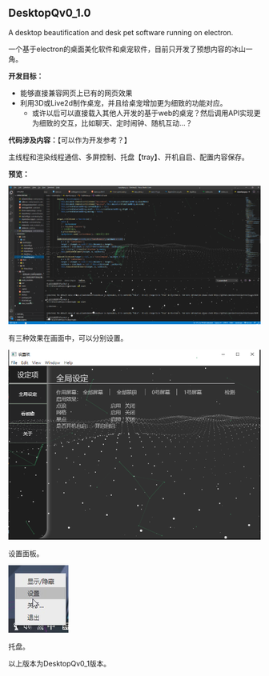 ## DesktopQv0_1.0

A desktop beautification and desk pet software running on electron.

一个基于electron的桌面美化软件和桌宠软件，目前只开发了预想内容的冰山一角。



**开发目标：**

- 能够直接兼容网页上已有的网页效果
- 利用3D或Live2d制作桌宠，并且给桌宠增加更为细致的功能对应。
  - 或许以后可以直接载入其他人开发的基于web的桌宠？然后调用API实现更为细致的交互，比如聊天、定时闹钟、随机互动...？



**代码涉及内容：**【可以作为开发参考？】

主线程和渲染线程通信、多屏控制、托盘【tray】、开机自启、配置内容保存。



**预览：**

![](./doc/images/DesktopQv0_1_effects.png)

有三种效果在画面中，可以分别设置。



![](./doc/images/DesktopQv0_1_panel.png)

设置面板。



![](./doc/images/DesktopQv0_1_tray.png)

托盘。



以上版本为DesktopQv0_1版本。
